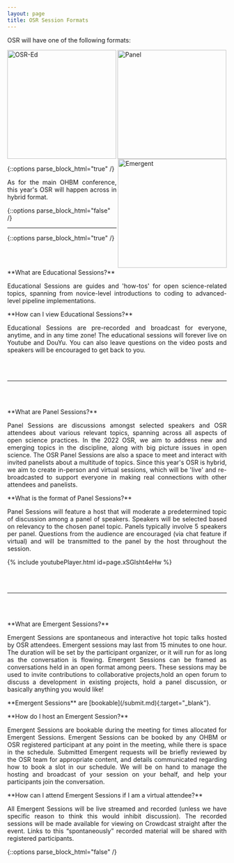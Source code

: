 ```yaml
---
layout: page
title: OSR Session Formats
---
```


OSR will have one of the following formats: 

[<img align="left" src="../img/educational_geg.svg" height="250" alt="OSR-Ed">](#educational)
[<img align="center" src="../img/panel_geg.svg" height="250" alt="Panel">](#panel)
[<img align="right" src="../img/emergent_geg.svg" height="250" alt="Emergent">](#emergent)

{::options parse_block_html="true" /}
<p align="justify">
As for the main OHBM conference, this year's OSR will happen across in hybrid format.
</p>
{::options parse_block_html="false" /}

--- 

{::options parse_block_html="true" /}

<div id='educational'></div>
<br/>
<br/>

<p align="justify">**What are Educational Sessions?**</p>

<p align="justify">Educational Sessions are guides and 'how-tos' for open science-related topics, spanning from novice-level introductions to coding to advanced-level pipeline implementations.</p>

<p align="justify">**How can I view Educational Sessions?**</p>
<p align="justify"> Educational Sessions are pre-recorded and broadcast for everyone, anytime, and in any time zone! The educational sessions will forever live on Youtube and DouYu. You can also leave questions on the video posts and speakers will be encouraged to get back to you.</p>
  
<br/>
<br/>

---

<div id='panel'></div>
<br/>
<br/>

<p align="justify">**What are Panel Sessions?**</p>
<p align="justify"> Panel Sessions are discussions amongst selected speakers and OSR attendees about various relevant topics, spanning across all aspects of open science practices.
In the 2022 OSR, we aim to address new and emerging topics in the discipline, along with big picture issues in open science. The OSR Panel Sessions are also a space to meet 
and interact with invited panelists about a multitude of topics. Since this year's OSR is hybrid, we aim to create in-person and virtual sessions, which will be 'live' and re-broadcasted
to support everyone in making real connections with other attendees and panelists.</p>

<p align="justify">**What is the format of Panel Sessions?**</p>
<p align="justify">Panel Sessions will feature a host that will moderate a predetermined topic of discussion among a panel of speakers.
Speakers will be selected based on relevancy to the chosen panel topic. Panels typically involve 5 speakers per panel.
Questions from the audience are encouraged (via chat feature if virtual) and will be transmitted to the panel by the host throughout the session.</p>

{% include youtubePlayer.html id=page.xSGlsht4eHw %}

<br/>
<br/>

---

<div id='emergent'></div>
<br/>
<br/>
  
<p align="justify">**What are Emergent Sessions?**</p>
<p align="justify"> Emergent Sessions are spontaneous and interactive hot topic talks hosted by OSR attendees. Emergent sessions may last from 15 minutes to one hour. The duration will be set by the participant organizer, or it will run for as long as the conversation is flowing. Emergent Sessions can be framed as conversations held in an open format among peers. These sessions may be used to invite contributions to collaborative projects,hold an open forum to discuss a development in existing projects, hold a panel discussion, or basically anything you would like!</p>

<p align="justify">**Emergent Sessions** are [bookable](/submit.md){:target="_blank"}.</p> 

<p align="justify">**How do I host an Emergent Session?**</p>
<p align="justify"> Emergent Sessions are bookable during the meeting for times allocated for Emergent Sessions. 
Emergent Sessions can be booked by any OHBM or OSR registered participant at any point in the meeting, while there is space in the schedule. 
Submitted Emergent requests will be briefly reviewed by the OSR team for appropriate content, and details communicated regarding how to book a slot in our schedule. We will be on hand to manage the hosting and broadcast of your session on your behalf, and help your participants join the conversation.</p>
 
<p align="justify">**How can I attend Emergent Sessions if I am a virtual attendee?**</p>
<p align="justify"> All Emergent Sessions will be live streamed and recorded (unless we have specific reason to think this would inhibit discussion). The recorded sessions will be made available for viewing on Crowdcast straight after the event. Links to this “spontaneously” recorded material will be shared with registered participants.</p>


<!-- <p align="justify">**Examples of Emergent Sessions:**</p> -->


{::options parse_block_html="false" /}
